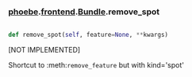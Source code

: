 ### [phoebe](phoebe.md).[frontend](phoebe.frontend.md).[Bundle](phoebe.frontend.Bundle.md).remove_spot

```py

def remove_spot(self, feature=None, **kwargs)

```



[NOT IMPLEMENTED]

Shortcut to :meth:`remove_feature` but with kind='spot'

